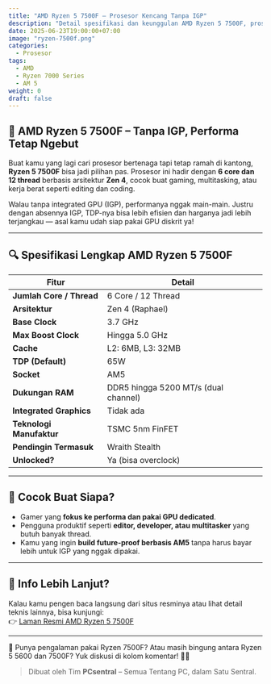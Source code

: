 ```yaml
---
title: "AMD Ryzen 5 7500F – Prosesor Kencang Tanpa IGP"
description: "Detail spesifikasi dan keunggulan AMD Ryzen 5 7500F, prosesor 6-core berbasis arsitektur Zen 4 untuk performa maksimal."
date: 2025-06-23T19:00:00+07:00
image: "ryzen-7500f.png"
categories:
  - Prosesor
tags:
  - AMD
  - Ryzen 7000 Series
  - AM 5
weight: 0
draft: false
---
```


## 🧠 AMD Ryzen 5 7500F – Tanpa IGP, Performa Tetap Ngebut

Buat kamu yang lagi cari prosesor bertenaga tapi tetap ramah di kantong, **Ryzen 5 7500F** bisa jadi pilihan pas. Prosesor ini hadir dengan **6 core dan 12 thread** berbasis arsitektur **Zen 4**, cocok buat gaming, multitasking, atau kerja berat seperti editing dan coding.

Walau tanpa integrated GPU (IGP), performanya nggak main-main. Justru dengan absennya IGP, TDP-nya bisa lebih efisien dan harganya jadi lebih terjangkau — asal kamu udah siap pakai GPU diskrit ya!

---

## 🔍 Spesifikasi Lengkap AMD Ryzen 5 7500F

| Fitur                  | Detail                                 |
|------------------------|----------------------------------------|
| **Jumlah Core / Thread** | 6 Core / 12 Thread                   |
| **Arsitektur**         | Zen 4 (Raphael)                        |
| **Base Clock**         | 3.7 GHz                                |
| **Max Boost Clock**    | Hingga 5.0 GHz                         |
| **Cache**              | L2: 6MB, L3: 32MB                      |
| **TDP (Default)**      | 65W                                    |
| **Socket**             | AM5                                    |
| **Dukungan RAM**       | DDR5 hingga 5200 MT/s (dual channel)   |
| **Integrated Graphics**| Tidak ada                              |
| **Teknologi Manufaktur**| TSMC 5nm FinFET                      |
| **Pendingin Termasuk** | Wraith Stealth                         |
| **Unlocked?**          | Ya (bisa overclock)                    |

---

## 🎯 Cocok Buat Siapa?

- Gamer yang **fokus ke performa dan pakai GPU dedicated**.
- Pengguna produktif seperti **editor, developer, atau multitasker** yang butuh banyak thread.
- Kamu yang ingin **build future-proof berbasis AM5** tanpa harus bayar lebih untuk IGP yang nggak dipakai.

---

## 🔗 Info Lebih Lanjut?

Kalau kamu pengen baca langsung dari situs resminya atau lihat detail teknis lainnya, bisa kunjungi:  
👉 [Laman Resmi AMD Ryzen 5 7500F](https://www.amd.com/en/products/processors/desktops/ryzen/7000-series/amd-ryzen-5-7500f.html)

---

💬 Punya pengalaman pakai Ryzen 7500F? Atau masih bingung antara Ryzen 5 5600 dan 7500F? Yuk diskusi di kolom komentar! 🔧🔥

> Dibuat oleh Tim **PCsentral** – Semua Tentang PC, dalam Satu Sentral.

